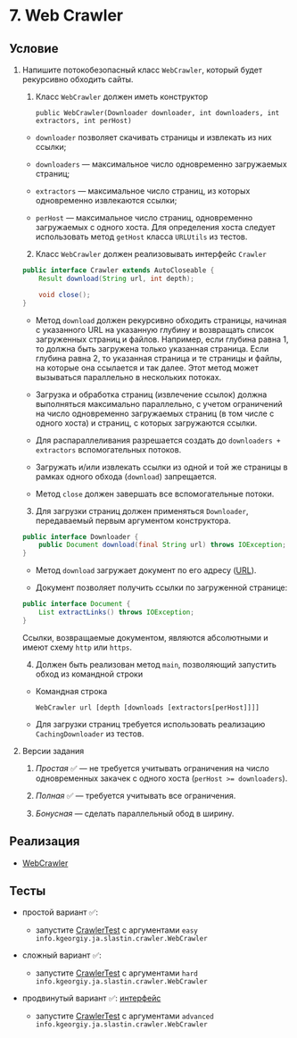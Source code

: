 # 7. Web Crawler

## Условие

1. Напишите потокобезопасный класс `WebCrawler`, который будет рекурсивно обходить сайты.

    1. Класс `WebCrawler` должен иметь конструктор

        `public WebCrawler(Downloader downloader, int downloaders, int extractors, int perHost)`

    * `downloader` позволяет скачивать страницы и извлекать из них ссылки;

    * `downloaders` — максимальное число одновременно загружаемых страниц;

    * `extractors` — максимальное число страниц, из которых одновременно извлекаются ссылки;

    * `perHost` — максимальное число страниц, одновременно загружаемых c одного хоста. Для определения хоста следует использовать метод `getHost` класса `URLUtils` из тестов.

    2. Класс `WebCrawler` должен реализовывать интерфейс `Crawler`

    ```java
    public interface Crawler extends AutoCloseable {
        Result download(String url, int depth);

        void close();
    }
    ```                     

    * Метод `download` должен рекурсивно обходить страницы, начиная с указанного URL на указанную глубину и возвращать список загруженных страниц и файлов. Например, если глубина равна 1, то должна быть загружена только указанная страница. Если глубина равна 2, то указанная страница и те страницы и файлы, на которые она ссылается и так далее. Этот метод может вызываться параллельно в нескольких потоках.

    * Загрузка и обработка страниц (извлечение ссылок) должна выполняться максимально параллельно, с учетом ограничений на число одновременно загружаемых страниц (в том числе с одного хоста) и страниц, с которых загружаются ссылки.

    * Для распараллеливания разрешается создать до `downloaders + extractors` вспомогательных потоков.

    * Загружать и/или извлекать ссылки из одной и той же страницы в рамках одного обхода (`download`) запрещается.

    * Метод `close` должен завершать все вспомогательные потоки.

    3. Для загрузки страниц должен применяться `Downloader`, передаваемый первым аргументом конструктора.

    ```java
    public interface Downloader {
        public Document download(final String url) throws IOException;
    }
    ```                           

    * Метод `download` загружает документ по его адресу ([URL](http://tools.ietf.org/html/rfc3986)).

    * Документ позволяет получить ссылки по загруженной странице:

    ```java
    public interface Document {
        List extractLinks() throws IOException;
    } 
    ```

   Ссылки, возвращаемые документом, являются абсолютными и имеют схему `http` или `https`.

    4. Должен быть реализован метод `main`, позволяющий запустить обход из командной строки

    * Командная строка

      `WebCrawler url [depth [downloads [extractors[perHost]]]]`


    * Для загрузки страниц требуется использовать реализацию `CachingDownloader` из тестов.

2. Версии задания

    1. _Простая_ ✅ — не требуется учитывать ограничения на число одновременных закачек с одного хоста (`perHost >= downloaders`).

    2. _Полная_ ✅ — требуется учитывать все ограничения.

    3. _Бонусная_ — сделать параллельный обод в ширину.

## Реализация

- [WebCrawler](info.kgeorgiy.ja.slastin.crawler/WebCrawler.java)

## Тесты

* простой вариант ✅:
    * запустите [CrawlerTest](test/CrawlerTest.java) с аргументами `easy info.kgeorgiy.ja.slastin.crawler.WebCrawler`

* сложный вариант ✅:
    * запустите [CrawlerTest](test/CrawlerTest.java) с аргументами `hard info.kgeorgiy.ja.slastin.crawler.WebCrawler`

* продвинутый вариант ✅: [интерфейс](modules/info.kgeorgiy.java.advanced.crawler/info/kgeorgiy/java/advanced/crawler/AdvancedCrawler.java)
    * запустите [CrawlerTest](test/CrawlerTest.java) с аргументами `advanced info.kgeorgiy.ja.slastin.crawler.WebCrawler`
